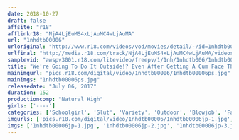 ```yaml
---
date: 2018-10-27
draft: false
affsite: "r18"
afflinkr18: "NjA4LjEuMS4xLjAuMC4wLjAuMA"
url: "1nhdtb00006"
urloriginal: "http://www.r18.com/videos/vod/movies/detail/-/id=1nhdtb00006"
urlfinal: "http://media.r18.com/track/NjA4LjEuMS4xLjAuMC4wLjAuMA/videos/vod/movies/detail/-/id=1nhdtb00006"
samplevid: "awspv3001.r18.com/litevideo/freepv/1/1nh/1nhdtb006/1nhdtb006_dmb_w.mp4"
title: "We're Going To Do It Outside!? Even After Getting A Cum Face This Schoolgirl Won't Stop Sucking Dick With A Smile And Begs For 2 More Fucks"
mainimgurl: "pics.r18.com/digital/video/1nhdtb00006/1nhdtb00006ps.jpg"
mainimgs: "1nhdtb00006ps.jpg"
releasedate: "July 06, 2017"
duration: 152
productioncomp: "Natural High"
girls: ['----']
categories: ['Schoolgirl', 'Slut', 'Variety', 'Outdoor', 'Blowjob', 'Facial', 'Hi-Def']
imgurls: ['pics.r18.com/digital/video/1nhdtb00006/1nhdtb00006jp-1.jpg', 'pics.r18.com/digital/video/1nhdtb00006/1nhdtb00006jp-2.jpg', 'pics.r18.com/digital/video/1nhdtb00006/1nhdtb00006jp-3.jpg', 'pics.r18.com/digital/video/1nhdtb00006/1nhdtb00006jp-4.jpg', 'pics.r18.com/digital/video/1nhdtb00006/1nhdtb00006jp-5.jpg', 'pics.r18.com/digital/video/1nhdtb00006/1nhdtb00006jp-6.jpg', 'pics.r18.com/digital/video/1nhdtb00006/1nhdtb00006jp-7.jpg', 'pics.r18.com/digital/video/1nhdtb00006/1nhdtb00006jp-8.jpg', 'pics.r18.com/digital/video/1nhdtb00006/1nhdtb00006jp-9.jpg', 'pics.r18.com/digital/video/1nhdtb00006/1nhdtb00006jp-10.jpg', 'pics.r18.com/digital/video/1nhdtb00006/1nhdtb00006jp-11.jpg', 'pics.r18.com/digital/video/1nhdtb00006/1nhdtb00006jp-12.jpg', 'pics.r18.com/digital/video/1nhdtb00006/1nhdtb00006jp-13.jpg', 'pics.r18.com/digital/video/1nhdtb00006/1nhdtb00006jp-14.jpg', 'pics.r18.com/digital/video/1nhdtb00006/1nhdtb00006jp-15.jpg', 'pics.r18.com/digital/video/1nhdtb00006/1nhdtb00006jp-16.jpg', 'pics.r18.com/digital/video/1nhdtb00006/1nhdtb00006jp-17.jpg', 'pics.r18.com/digital/video/1nhdtb00006/1nhdtb00006jp-18.jpg', 'pics.r18.com/digital/video/1nhdtb00006/1nhdtb00006jp-19.jpg', 'pics.r18.com/digital/video/1nhdtb00006/1nhdtb00006jp-20.jpg']
imgs: ['1nhdtb00006jp-1.jpg', '1nhdtb00006jp-2.jpg', '1nhdtb00006jp-3.jpg', '1nhdtb00006jp-4.jpg', '1nhdtb00006jp-5.jpg', '1nhdtb00006jp-6.jpg', '1nhdtb00006jp-7.jpg', '1nhdtb00006jp-8.jpg', '1nhdtb00006jp-9.jpg', '1nhdtb00006jp-10.jpg', '1nhdtb00006jp-11.jpg', '1nhdtb00006jp-12.jpg', '1nhdtb00006jp-13.jpg', '1nhdtb00006jp-14.jpg', '1nhdtb00006jp-15.jpg', '1nhdtb00006jp-16.jpg', '1nhdtb00006jp-17.jpg', '1nhdtb00006jp-18.jpg', '1nhdtb00006jp-19.jpg', '1nhdtb00006jp-20.jpg']
---
```

